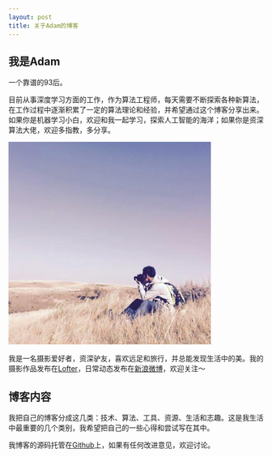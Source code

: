```yaml
---
layout: post
title: 关于Adam的博客
---
```


## 我是Adam

一个靠谱的93后。

目前从事深度学习方面的工作，作为算法工程师，每天需要不断探索各种新算法，在工作过程中逐渐积累了一定的算法理论和经验，并希望通过这个博客分享出来。如果你是机器学习小白，欢迎和我一起学习，探索人工智能的海洋；如果你是资深算法大佬，欢迎多指教，多分享。

![Adam-w400](/assets/img/avatar.jpg)

我是一名摄影爱好者，资深驴友，喜欢远足和旅行，并总能发现生活中的美。我的摄影作品发布在[Lofter](http://lee6831.lofter.com)，日常动态发布在[新浪微博](http://weibo.com/adam2go)，欢迎关注～

## 博客内容

我把自己的博客分成这几类：技术、算法、工具、资源、生活和志趣。这是我生活中最重要的几个类别，我希望把自己的一些心得和尝试写在其中。

我博客的源码托管在[Github](https://github.com/adam2go/adam2go.github.io)上，如果有任何改进意见，欢迎讨论。


